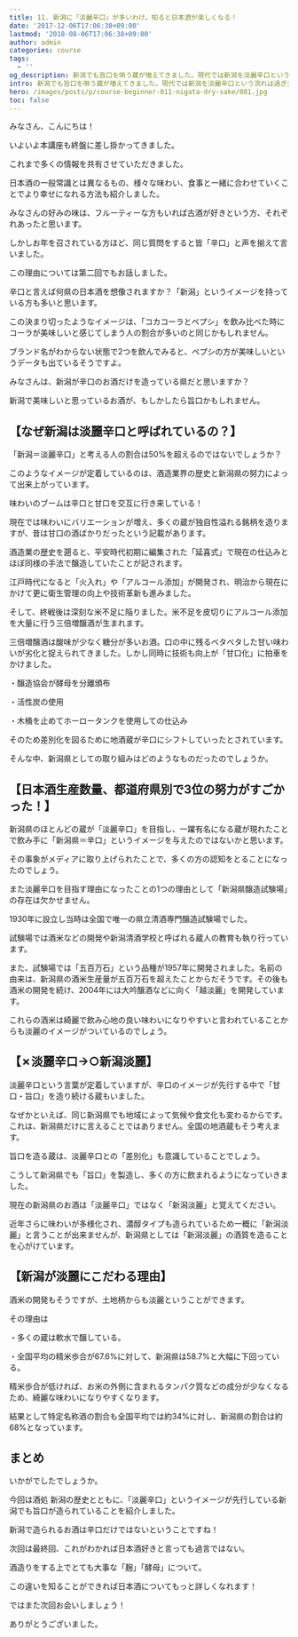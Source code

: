 ```yaml
---
title: 11. 新潟に「淡麗辛口」が多いわけ。知ると日本酒が楽しくなる！
date: '2017-12-06T17:06:38+09:00'
lastmod: '2018-08-06T17:06:38+09:00'
author: admin
categories: course
tags:
  - ''
og_description: 新潟でも旨口を唄う蔵が増えてきました。現代では新潟を淡麗辛口という流れは過ぎ去っています。
intro: 新潟でも旨口を唄う蔵が増えてきました。現代では新潟を淡麗辛口という流れは過ぎ去っています。
hero: /images/posts/p/course-beginner-011-nigata-dry-sake/001.jpg
toc: false
---
```

みなさん、こんにちは！



いよいよ本講座も終盤に差し掛かってきました。



これまで多くの情報を共有させていただきました。

日本酒の一般常識とは異なるもの、様々な味わい、食事と一緒に合わせていくことでより幸せになれる方法も紹介しました。



みなさんの好みの味は、フルーティーな方もいれば古酒が好きという方、それぞれあったと思います。



しかしお年を召されている方ほど、同じ質問をすると皆「辛口」と声を揃えて言いました。

この理由については第二回でもお話しました。



辛口と言えば何県の日本酒を想像されますか？「新潟」というイメージを持っている方も多いと思います。



この決まり切ったようなイメージは、「コカコーラとペプシ」を飲み比べた時にコーラが美味しいと感じてしまう人の割合が多いのと同じかもしれません。



ブランド名がわからない状態で2つを飲んでみると、ペプシの方が美味しいというデータも出ているそうですよ。



みなさんは、新潟が辛口のお酒だけを造っている県だと思いますか？

新潟で美味しいと思っているお酒が、もしかしたら旨口かもしれません。





## **【なぜ新潟は淡麗辛口と呼ばれているの？】**



「新潟＝淡麗辛口」と考える人の割合は50%を超えるのではないでしょうか？



このようなイメージが定着しているのは、酒造業界の歴史と新潟県の努力によって出来上がっています。







味わいのブームは辛口と甘口を交互に行き来している！



現在では味わいにバリエーションが増え、多くの蔵が独自性溢れる銘柄を造りますが、昔は甘口の酒ばかりだったという記載があります。



酒造業の歴史を遡ると、平安時代初期に編集された「延喜式」で現在の仕込みとほぼ同様の手法で醸造していたことが記されます。

江戸時代になると「火入れ」や「アルコール添加」が開発され、明治から現在にかけて更に衛生管理の向上や技術革新も進みました。



そして、終戦後は深刻な米不足に陥りました。米不足を皮切りにアルコール添加を大量に行う三倍増醸酒が生まれます。



三倍増醸酒は酸味が少なく糖分が多いお酒。口の中に残るベタベタした甘い味わいが劣化と捉えられてきました。しかし同時に技術も向上が「甘口化」に拍車をかけました。

・醸造協会が酵母を分離頒布

・活性炭の使用

・木桶を止めてホーロータンクを使用しての仕込み



そのため差別化を図るために地酒蔵が辛口にシフトしていったとされています。

そんな中、新潟県としての取り組みはどのようなものだったのでしょうか。





## 【日本酒生産数量、都道府県別で3位の努力がすごかった！】

新潟県のほとんどの蔵が「淡麗辛口」を目指し、一躍有名になる蔵が現れたことで飲み手に「新潟県＝辛口」というイメージを与えたのではないかと思います。



その事象がメディアに取り上げられたことで、多くの方の認知をとることになったのでしょう。



また淡麗辛口を目指す理由になったことの1つの理由として「新潟県醸造試験場」の存在は欠かせません。

1930年に設立し当時は全国で唯一の県立清酒専門醸造試験場でした。



試験場では酒米などの開発や新潟清酒学校と呼ばれる蔵人の教育も執り行っています。



 また、試験場では「五百万石」という品種が1957年に開発されました。名前の由来は、新潟県の酒米生産量が五百万石を超えたことからだそうです。その後も酒米の開発を続け、2004年には大吟醸酒などに向く「越淡麗」を開発しています。



これらの酒米は綺麗で飲み心地の良い味わいになりやすいと言われていることからも淡麗のイメージがついているのでしょう。





## 【✗淡麗辛口→○新潟淡麗】



淡麗辛口という言葉が定着していますが、辛口のイメージが先行する中で「甘口・旨口」を造り続ける蔵もいました。



なぜかといえば、同じ新潟県でも地域によって気候や食文化も変わるからです。これは、新潟県だけに言えることではありません。全国の地酒蔵もそう考えます。



旨口を造る蔵は、淡麗辛口との「差別化」も意識していることでしょう。

こうして新潟県でも「旨口」を製造し、多くの方に飲まれるようになっていきました。



現在の新潟県のお酒は「淡麗辛口」ではなく「新潟淡麗」と覚えてください。

近年さらに味わいが多様化され、濃醇タイプも造られているため一概に「新潟淡麗」と言うことが出来ませんが、新潟県としては「新潟淡麗」の酒質を造ることを心がけています。







## 【新潟が淡麗にこだわる理由】

酒米の開発もそうですが、土地柄からも淡麗ということができます。



その理由は

・多くの蔵は軟水で醸している。

・全国平均の精米歩合が67.6%に対して、新潟県は58.7%と大幅に下回っている。



精米歩合が低ければ、お米の外側に含まれるタンパク質などの成分が少なくなるため、綺麗な味わいになりやすくなります。

結果として特定名称酒の割合も全国平均では約34%に対し、新潟県の割合は約68%となっています。







## まとめ



いかがでしたでしょうか。



今回は酒処 新潟の歴史とともに、「淡麗辛口」というイメージが先行している新潟でも旨口が造られていることを紹介しました。



新潟で造られるお酒は辛口だけではないということですね！



次回は最終回、これがわかれば日本酒好きと言っても過言ではない。

酒造りをする上でとても大事な「麹」「酵母」について。



この違いを知ることができれば日本酒についてもっと詳しくなれます！



ではまた次回お会いしましょう！

ありがとうございました。
